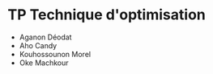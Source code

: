 # TP Technique d'optimisation
- Aganon Déodat <br>
- Aho Candy <br>
- Kouhossounon Morel <br>
- Oke Machkour <br>
